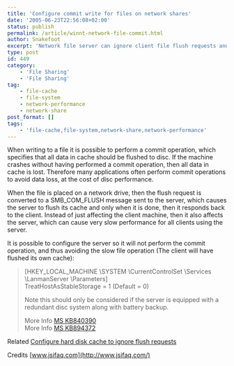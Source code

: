 ```yaml
---
title: 'Configure commit write for files on network shares'
date: '2005-06-23T22:56:08+02:00'
status: publish
permalink: /article/winnt-network-file-commit.html
author: Snakefoot
excerpt: 'Network file server can ignore client file flush requests and thus increase the network file performance.'
type: post
id: 449
category:
    - 'File Sharing'
    - 'File Sharing'
tag:
    - file-cache
    - file-system
    - network-performance
    - network-share
post_format: []
tags:
    - 'file-cache,file-system,network-share,network-performance'
---
```

When writing to a file it is possible to perform a commit operation, which specifies that all data in cache should be flushed to disc. If the machine crashes without having performed a commit operation, then all data in cache is lost. Therefore many applications often perform commit operations to avoid data loss, at the cost of disc performance.  
  
 When the file is placed on a network drive, then the flush request is converted to a SMB\_COM\_FLUSH message sent to the server, which causes the server to flush its cache and only when it is done, then it responds back to the client. Instead of just affecting the client machine, then it also affects the server, which can cause very slow performance for all clients using the server.  
  
 It is possible to configure the server so it will not perform the commit operation, and thus avoiding the slow file operation (The client will have flushed its own cache):

> \[HKEY\_LOCAL\_MACHINE \\SYSTEM \\CurrentControlSet \\Services \\LanmanServer \\Parameters\]  
>  TreatHostAsStableStorage = 1 (Default = 0)  
>   
>  Note this should only be considered if the server is equipped with a redundant disc system along with battery backup.  
>   
>  More Info [MS KB840390](http://support.microsoft.com/kb/840390 "Software update to change the behavior of the SMB_COM_FLUSH command in Windows Server 2003 [Q840390]")  
>  More Info [MS KB894372](http://support.microsoft.com/kb/894372 "Support for Windows Server 2003 SP1 on Windows Storage Server 2003-based server appliances [Q894372]")

 Related [Configure hard disk cache to ignore flush requests](/article/hard-disk-cache.html)  
  
 Credits [www.jsifaq.com](http://www.jsifaq.com/)